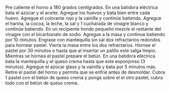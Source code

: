 Pre caliente el horno a 180 grados centígrados.
En una batidora eléctrica bata el azúcar y el aceite. Agregue los huevos y bata bien entre cada huevo.
Agregue el colorante rojo y la vainilla y continúe batiendo. Agregue el harina, la cocoa, la leche, la sal y 1 cucharada de vinagre blanco y continúe batiendo.
En un recipiente hondo pequeño mezcle el restante del vinagre con el bicarbonato de sodio. Agregue a la masa y continue batiendo por 10 minutos.
Engrase con mantequilla sin sal dos refractarios redondos para hornear pastel. Vierta la masa entre los dos refractarios.
Hornee el pastel por 30 minutos o hasta que al insertar un palillo este salga limpio.
Mientras se hornea el pastel prepare el betún. En una batidora eléctrica bata la mantequilla y el queso crema hasta que este esponjonso (3 minutos). Agregue el azúcar glass y la vainilla y bata por 5 minutos más.
Retire el pastel del horno y permita que se enfrie antes de desmoldar. Cubra 1 pastel con el betún de queso crema y ponga sobre el el otro pastel, cubra todo con el betún de queso crema.